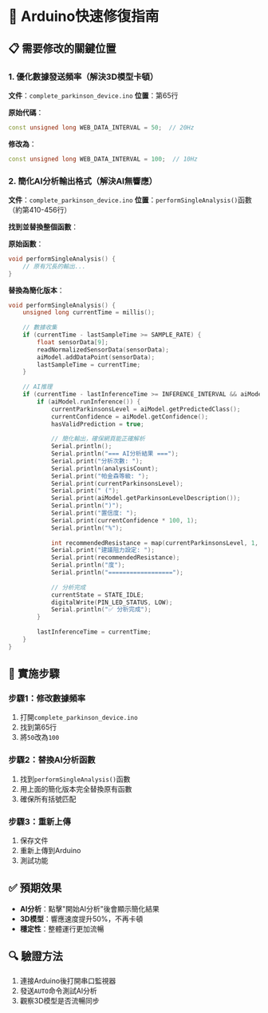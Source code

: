 # 🔧 Arduino快速修復指南

## 📋 需要修改的關鍵位置

### 1. 優化數據發送頻率（解決3D模型卡頓）

**文件**：`complete_parkinson_device.ino`
**位置**：第65行

**原始代碼**：
```cpp
const unsigned long WEB_DATA_INTERVAL = 50;  // 20Hz
```

**修改為**：
```cpp
const unsigned long WEB_DATA_INTERVAL = 100;  // 10Hz
```

### 2. 簡化AI分析輸出格式（解決AI無響應）

**文件**：`complete_parkinson_device.ino`
**位置**：`performSingleAnalysis()`函數（約第410-456行）

**找到並替換整個函數**：

**原始函數**：
```cpp
void performSingleAnalysis() {
    // 原有冗長的輸出...
}
```

**替換為簡化版本**：
```cpp
void performSingleAnalysis() {
    unsigned long currentTime = millis();
    
    // 數據收集
    if (currentTime - lastSampleTime >= SAMPLE_RATE) {
        float sensorData[9];
        readNormalizedSensorData(sensorData);
        aiModel.addDataPoint(sensorData);
        lastSampleTime = currentTime;
    }
    
    // AI推理
    if (currentTime - lastInferenceTime >= INFERENCE_INTERVAL && aiModel.isBufferReady()) {
        if (aiModel.runInference()) {
            currentParkinsonsLevel = aiModel.getPredictedClass();
            currentConfidence = aiModel.getConfidence();
            hasValidPrediction = true;
            
            // 簡化輸出，確保網頁能正確解析
            Serial.println();
            Serial.println("=== AI分析結果 ===");
            Serial.print("分析次數: ");
            Serial.println(analysisCount);
            Serial.print("帕金森等級: ");
            Serial.print(currentParkinsonsLevel);
            Serial.print(" (");
            Serial.print(aiModel.getParkinsonLevelDescription());
            Serial.println(")");
            Serial.print("置信度: ");
            Serial.print(currentConfidence * 100, 1);
            Serial.println("%");
            
            int recommendedResistance = map(currentParkinsonsLevel, 1, 5, 30, 150);
            Serial.print("建議阻力設定: ");
            Serial.print(recommendedResistance);
            Serial.println("度");
            Serial.println("==================");
            
            // 分析完成
            currentState = STATE_IDLE;
            digitalWrite(PIN_LED_STATUS, LOW);
            Serial.println("✅ 分析完成");
        }
        
        lastInferenceTime = currentTime;
    }
}
```

## 🚀 實施步驟

### 步驟1：修改數據頻率
1. 打開`complete_parkinson_device.ino`
2. 找到第65行
3. 將`50`改為`100`

### 步驟2：替換AI分析函數
1. 找到`performSingleAnalysis()`函數
2. 用上面的簡化版本完全替換原有函數
3. 確保所有括號匹配

### 步驟3：重新上傳
1. 保存文件
2. 重新上傳到Arduino
3. 測試功能

## ✅ 預期效果
- **AI分析**：點擊"開始AI分析"後會顯示簡化結果
- **3D模型**：響應速度提升50%，不再卡頓
- **穩定性**：整體運行更加流暢

## 🔍 驗證方法
1. 連接Arduino後打開串口監視器
2. 發送`AUTO`命令測試AI分析
3. 觀察3D模型是否流暢同步